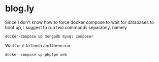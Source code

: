 # blog.ly

Since I don't know how to force docker compose to wait for databases to boot up, I suggest to run two commands separately, namely
```
docker-compose up mongodb mysql composer
```

Wait for it to finish and them run

```
docker-compose up phpfpm web
```
